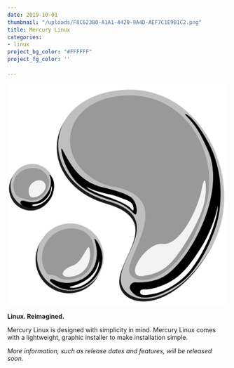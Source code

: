 ```yaml
---
date: 2019-10-01
thumbnail: "/uploads/F8C623B0-A1A1-4420-9A4D-AEF7C1E9B1C2.png"
title: Mercury Linux
categories:
- linux
project_bg_color: "#FFFFFF"
project_fg_color: ''

---
```

![](/uploads/F8C623B0-A1A1-4420-9A4D-AEF7C1E9B1C2.png)

**Linux. Reimagined.**

Mercury Linux is designed with simplicity in mind. Mercury Linux comes with a lightweight, graphic installer to make installation simple.

_More information, such as release dates and features, will be released soon._